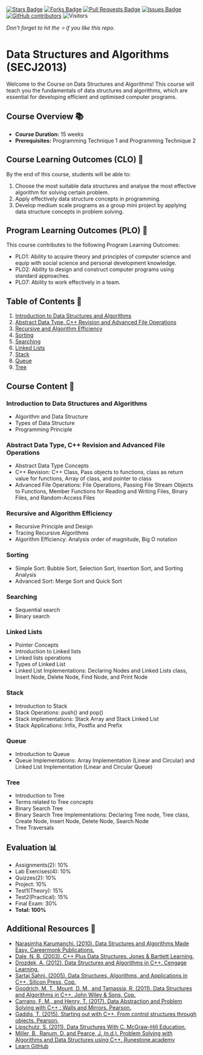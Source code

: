 <a href="https://github.com/jjn7702/SECJ2013-DSA-04/stargazers"><img src="https://img.shields.io/github/stars/jjn7702/SECJ2013-DSA-04" alt="Stars Badge"/></a>
<a href="https://github.com/jjn7702/SECJ2013-DSA-04/network/members"><img src="https://img.shields.io/github/forks/jjn7702/SECJ2013-DSA-04" alt="Forks Badge"/></a>
<a href="https://github.com/jjn7702/SECJ2013-DSA-04/pulls"><img src="https://img.shields.io/github/issues-pr/jjn7702/SECJ2013-DSA-04" alt="Pull Requests Badge"/></a>
<a href="https://github.com/jjn7702/SECJ2013-DSA-04/issues"><img src="https://img.shields.io/github/issues/jjn7702/SECJ2013-DSA-04" alt="Issues Badge"/></a>
<a href="https://github.com/jjn7702/SECJ2013-DSA-04/graphs/contributors"><img alt="GitHub contributors" src="https://img.shields.io/github/contributors/jjn7702/SECJ2013-DSA-04?color=2b9348"></a>
![Visitors](https://api.visitorbadge.io/api/visitors?path=https%3A%2F%2Fgithub.com%2Fjjn7702%2FSECJ2013-DSA-04&labelColor=%23d9e3f0&countColor=%23697689&style=flat)

_Don't forget to hit the :star: if you like this repo._

# Data Structures and Algorithms (SECJ2013)

Welcome to the Course on Data Structures and Algorithms! This course will teach you the fundamentals of data structures and algorithms, which are essential for developing efficient and optimised computer programs.

## Course Overview 📚

- **Course Duration:** 15 weeks
- **Prerequisites:** Programming Technique 1 and Programming Technique 2

## Course Learning Outcomes (CLO) 🎯
By the end of this course, students will be able to:

1. Choose the most suitable data structures and analyse the most effective algorithm for solving certain problem.
2. Apply effectively data structure concepts in programming.
3. Develop medium scale programs as a group mini project by applying data structure concepts in problem solving.

## Program Learning Outcomes (PLO) 🌟
This course contributes to the following Program Learning Outcomes:

- PLO1: Ability to acquire theory and principles of computer science and equip with social science and personal development knowledge.
- PLO2: Ability to design and construct computer programs using standard approaches.
- PLO7: Ability to work effectively in a team.

## Table of Contents 📑

1. [Introduction to Data Structures and Algorithms](#introduction-to-data-structures-and-algorithms)
2. [Abstract Data Type, C++ Revision and Advanced File Operations](#abstract-data-type-c-revision-and-advanced-file-operations)
3. [Recursive and Algorithm Efficiency](#recursive-and-algorithm-efficiency)
4. [Sorting](#sorting)
5. [Searching](#searching)
6. [Linked Lists](#linked-lists)
7. [Stack](#stack)
8. [Queue](#queue)
9. [Tree](#tree)

## Course Content 📖

### Introduction to Data Structures and Algorithms

- Algorithm and Data Structure
- Types of Data Structure
- Programming Principle

### Abstract Data Type, C++ Revision and Advanced File Operations

- Abstract Data Type Concepts
- C++ Revision: C++ Class, Pass objects to functions, class as return value for functions, Array of class, and pointer to class
- Advanced File Operations: File Operations, Passing File Stream Objects to Functions, Member Functions for Reading and Writing Files, Binary Files, and Random-Access Files

### Recursive and Algorithm Efficiency

- Recursive Principle and Design
- Tracing Recursive Algorithms
- Algorithm Efficiency: Analysis order of magnitude, Big O notation

### Sorting

- Simple Sort: Bubble Sort, Selection Sort, Insertion Sort, and Sorting Analysis
- Advanced Sort: Merge Sort and Quick Sort

### Searching

- Sequential search
- Binary search

### Linked Lists

- Pointer Concepts
- Introduction to Linked lists
- Linked lists operations
- Types of Linked List
- Linked List Implementations: Declaring Nodes and Linked Lists class, Insert Node, Delete Node, Find Node, and Print Node

### Stack

- Introduction to Stack
- Stack Operations: push() and pop()
- Stack implementations: Stack Array and Stack Linked List
- Stack Applications: Infix, Postfix and Prefix

### Queue

- Introduction to Queue
- Queue Implementations: Array Implementation (Linear and Circular) and Linked List Implementation (Linear and Circular Queue)

### Tree

- Introduction to Tree
- Terms related to Tree concepts
- Binary Search Tree
- Binary Search Tree Implementations: Declaring Tree node, Tree class, Create Node, Insert Node, Delete Node, Search Node
- Tree Traversals

## Evaluation 📊

- Assignments(2): 10%
- Lab Exercises(4): 10%
- Quizzes(2): 10%
- Project: 10%
- Test1(Theory): 15%
- Test2(Practical): 15%
- Final Exam: 30%
- **Total: 100%**

## Additional Resources 🔗

- [Narasimha Karumanchi. (2010). Data Structures and Algorithms Made Easy. Careermonk Publications.‌](https://www.emgywomenscollege.ac.in/templateEditor/kcfinder/upload/files/algorithm%281%29.pdf)
- [Dale, N. B. (2003). C++ Plus Data Structures. Jones & Bartlett Learning.](https://cdn.preterhuman.net/texts/math/Data_Structure_And_Algorithms/C++%20Data%20Structures%203rd%20ed%20-%20Nell%20Dale.pdf)
- [Drozdek, A. (2012). Data Structures and Algorithms in C++. Cengage Learning.](http://www.pkt.edu.my/pdf_sys/home/pdf/65)
- [Sartaj Sahni. (2005). Data Structures, Algorithms, and Applications in C++. Silicon Press, Cop.](https://o6ucs.files.wordpress.com/2012/10/data-structures-algorithms-and-applications-in-c-by-sartraj-sahani.pdf)
- [Goodrich, M. T., Mount, D. M., and Tamassia, R. (2011). Data Structures and Algorithms in C++. John Wiley & Sons, Cop.‌](https://github.com/ashwani65/Algorithms-and-Data-Structures.pdf/blob/master/data-structures-and-algorithms-in-C%2B%2B.pdf)
- [Carrano, F. M., and Henry, T. (2017). Data Abstraction and Problem Solving with C++ : Walls and Mirrors. Pearson.](https://github.com/RyanYaNg7/cs32/blob/master/Data%20Abstraction%20%26%20Problem%20Solving%20with%20C%2B%2B%20Walls%20and%20Mirrors.pdf)
- [Gaddis, T. (2015). Starting out with C++. From control structures through objects. Pearson.‌](https://github.com/ystanev/Fundamentals-of-Programming/blob/master/Starting%20Out%20With%20C%2B%2B%20From%20Control%20Structures%20Through%20Objects%208th%20Edition.pdf)
- [Lipschutz, S. (2011). Data Structures With C. McGraw-Hill Education.‌](https://github.com/ahsan-habib-hstu/data-structure/blob/master/Data%20Structures%20With%20C%20-%20by%20schaum%20series_2.pdf)
- [Miller, B., Ranum, D. and Pearce, J. (n.d.). Problem Solving with Algorithms and Data Structures using C++. Runestone.academy‌](https://runestone.academy/ns/books/published/cppds/index.html)
- [Learn GitHub](https://github.com/drshahizan/learn-github)
